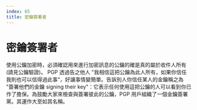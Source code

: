 ```yaml
---
index: 65
title: 密鑰簽署者
---
```

# 密鑰簽署者

使用公鑰加密時，必須確認用來進行加密訊息的公鑰的確是真的屬於收件人所有(請見公鑰驗證)。 PGP 透過告之他人 "我相信這把公鑰為此人所有，如果你信任我則也可以信得過此事“，好讓事情變簡單。告訴別人你信任某人的金鑰稱之為 "簽署他們的金鑰 signing their key"：它表示任何使用這把公鑰的人可以看到你已作了擔保。為鼓勵大家來檢查與簽署彼此的公鑰，PGP 用戶組織了一個金鑰簽署黨。其運作大至如其名稱。　